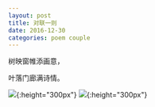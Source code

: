 ```yaml
---
layout: post
title: 对联一则
date: 2016-12-30
categories: poem couple
---
```


树映窗帷添画意，

叶落门廊满诗情。

<!--more-->

![]({{site.url}}/Images/61.JPG){:height="300px"}
![]({{site.url}}/Images/62.JPG){:height="300px"}

<script>
  (function(i,s,o,g,r,a,m){i['GoogleAnalyticsObject']=r;i[r]=i[r]||function(){
  (i[r].q=i[r].q||[]).push(arguments)},i[r].l=1*new Date();a=s.createElement(o),
  m=s.getElementsByTagName(o)[0];a.async=1;a.src=g;m.parentNode.insertBefore(a,m)
  })(window,document,'script','https://www.google-analytics.com/analytics.js','ga');

  ga('create', 'UA-85986843-1', 'auto');
  ga('send', 'pageview');

</script>

